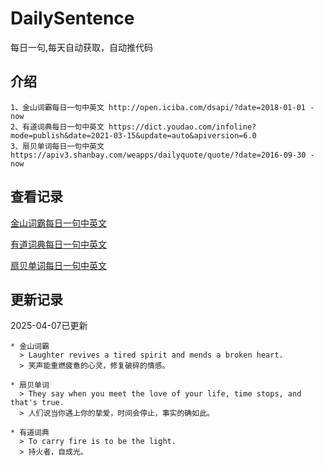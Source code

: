 # DailySentence

每日一句,每天自动获取，自动推代码

## 介绍

```
1、金山词霸每日一句中英文 http://open.iciba.com/dsapi/?date=2018-01-01 - now
2、有道词典每日一句中英文 https://dict.youdao.com/infoline?mode=publish&date=2021-03-15&update=auto&apiversion=6.0
3、扇贝单词每日一句中英文 https://apiv3.shanbay.com/weapps/dailyquote/quote/?date=2016-09-30 - now
```

## 查看记录

[金山词霸每日一句中英文](./data/iciba/)

[有道词典每日一句中英文](./data/youdao/)

[扇贝单词每日一句中英文](./data/shanbay/)

## 更新记录
2025-04-07已更新 
```
* 金山词霸
  > Laughter revives a tired spirit and mends a broken heart.
  > 笑声能重燃疲惫的心灵，修复破碎的情感。

* 扇贝单词
  > They say when you meet the love of your life, time stops, and that's true.
  > 人们说当你遇上你的挚爱，时间会停止，事实的确如此。

* 有道词典
  > To carry fire is to be the light.
  > 持火者，自成光。

```
